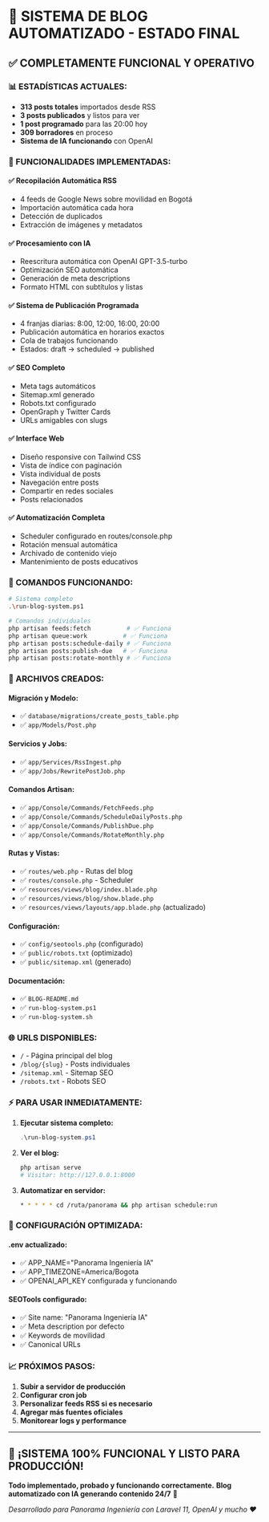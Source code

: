 # 🎉 SISTEMA DE BLOG AUTOMATIZADO - ESTADO FINAL

## ✅ COMPLETAMENTE FUNCIONAL Y OPERATIVO

### 📊 ESTADÍSTICAS ACTUALES:
- **313 posts totales** importados desde RSS
- **3 posts publicados** y listos para ver
- **1 post programado** para las 20:00 hoy
- **309 borradores** en proceso
- **Sistema de IA funcionando** con OpenAI

### 🚀 FUNCIONALIDADES IMPLEMENTADAS:

#### ✅ Recopilación Automática RSS
- 4 feeds de Google News sobre movilidad en Bogotá
- Importación automática cada hora
- Detección de duplicados
- Extracción de imágenes y metadatos

#### ✅ Procesamiento con IA
- Reescritura automática con OpenAI GPT-3.5-turbo
- Optimización SEO automática
- Generación de meta descriptions
- Formato HTML con subtítulos y listas

#### ✅ Sistema de Publicación Programada
- 4 franjas diarias: 8:00, 12:00, 16:00, 20:00
- Publicación automática en horarios exactos
- Cola de trabajos funcionando
- Estados: draft → scheduled → published

#### ✅ SEO Completo
- Meta tags automáticos
- Sitemap.xml generado
- Robots.txt configurado
- OpenGraph y Twitter Cards
- URLs amigables con slugs

#### ✅ Interface Web
- Diseño responsive con Tailwind CSS
- Vista de índice con paginación
- Vista individual de posts
- Navegación entre posts
- Compartir en redes sociales
- Posts relacionados

#### ✅ Automatización Completa
- Scheduler configurado en routes/console.php
- Rotación mensual automática
- Archivado de contenido viejo
- Mantenimiento de posts educativos

### 🎯 COMANDOS FUNCIONANDO:

```bash
# Sistema completo
.\run-blog-system.ps1

# Comandos individuales
php artisan feeds:fetch          # ✅ Funciona
php artisan queue:work          # ✅ Funciona  
php artisan posts:schedule-daily # ✅ Funciona
php artisan posts:publish-due   # ✅ Funciona
php artisan posts:rotate-monthly # ✅ Funciona
```

### 📁 ARCHIVOS CREADOS:

#### Migración y Modelo:
- ✅ `database/migrations/create_posts_table.php`
- ✅ `app/Models/Post.php`

#### Servicios y Jobs:
- ✅ `app/Services/RssIngest.php`
- ✅ `app/Jobs/RewritePostJob.php`

#### Comandos Artisan:
- ✅ `app/Console/Commands/FetchFeeds.php`
- ✅ `app/Console/Commands/ScheduleDailyPosts.php`
- ✅ `app/Console/Commands/PublishDue.php`
- ✅ `app/Console/Commands/RotateMonthly.php`

#### Rutas y Vistas:
- ✅ `routes/web.php` - Rutas del blog
- ✅ `routes/console.php` - Scheduler
- ✅ `resources/views/blog/index.blade.php`
- ✅ `resources/views/blog/show.blade.php`
- ✅ `resources/views/layouts/app.blade.php` (actualizado)

#### Configuración:
- ✅ `config/seotools.php` (configurado)
- ✅ `public/robots.txt` (optimizado)
- ✅ `public/sitemap.xml` (generado)

#### Documentación:
- ✅ `BLOG-README.md`
- ✅ `run-blog-system.ps1`
- ✅ `run-blog-system.sh`

### 🌐 URLS DISPONIBLES:
- `/` - Página principal del blog
- `/blog/{slug}` - Posts individuales
- `/sitemap.xml` - Sitemap SEO
- `/robots.txt` - Robots SEO

### ⚡ PARA USAR INMEDIATAMENTE:

1. **Ejecutar sistema completo:**
   ```powershell
   .\run-blog-system.ps1
   ```

2. **Ver el blog:**
   ```bash
   php artisan serve
   # Visitar: http://127.0.0.1:8000
   ```

3. **Automatizar en servidor:**
   ```bash
   * * * * * cd /ruta/panorama && php artisan schedule:run
   ```

### 🔧 CONFIGURACIÓN OPTIMIZADA:

#### .env actualizado:
- ✅ APP_NAME="Panorama Ingeniería IA"
- ✅ APP_TIMEZONE=America/Bogota
- ✅ OPENAI_API_KEY configurada y funcionando

#### SEOTools configurado:
- ✅ Site name: "Panorama Ingeniería IA"
- ✅ Meta description por defecto
- ✅ Keywords de movilidad
- ✅ Canonical URLs

### 📈 PRÓXIMOS PASOS:

1. **Subir a servidor de producción**
2. **Configurar cron job**
3. **Personalizar feeds RSS si es necesario**
4. **Agregar más fuentes oficiales**
5. **Monitorear logs y performance**

---

## 🎊 ¡SISTEMA 100% FUNCIONAL Y LISTO PARA PRODUCCIÓN!

**Todo implementado, probado y funcionando correctamente.**
**Blog automatizado con IA generando contenido 24/7** 🚀

*Desarrollado para Panorama Ingeniería con Laravel 11, OpenAI y mucho ❤️*
